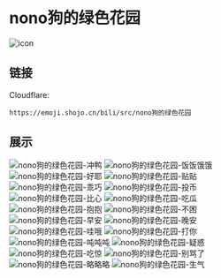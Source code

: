 # nono狗的绿色花园
![icon](https://emoji.shojo.cn/bili/src/nono狗的绿色花园/icon.png)
## 链接
Cloudflare:
```
https://emoji.shojo.cn/bili/src/nono狗的绿色花园
```
## 展示
![nono狗的绿色花园-冲鸭](https://emoji.shojo.cn/bili/src/nono狗的绿色花园/nono狗的绿色花园-冲鸭.png)
![nono狗的绿色花园-饭饭饿饿](https://emoji.shojo.cn/bili/src/nono狗的绿色花园/nono狗的绿色花园-饭饭饿饿.png)
![nono狗的绿色花园-好耶](https://emoji.shojo.cn/bili/src/nono狗的绿色花园/nono狗的绿色花园-好耶.png)
![nono狗的绿色花园-贴贴](https://emoji.shojo.cn/bili/src/nono狗的绿色花园/nono狗的绿色花园-贴贴.png)
![nono狗的绿色花园-乖巧](https://emoji.shojo.cn/bili/src/nono狗的绿色花园/nono狗的绿色花园-乖巧.png)
![nono狗的绿色花园-投币](https://emoji.shojo.cn/bili/src/nono狗的绿色花园/nono狗的绿色花园-投币.png)
![nono狗的绿色花园-比心](https://emoji.shojo.cn/bili/src/nono狗的绿色花园/nono狗的绿色花园-比心.png)
![nono狗的绿色花园-吃瓜](https://emoji.shojo.cn/bili/src/nono狗的绿色花园/nono狗的绿色花园-吃瓜.png)
![nono狗的绿色花园-抱抱](https://emoji.shojo.cn/bili/src/nono狗的绿色花园/nono狗的绿色花园-抱抱.png)
![nono狗的绿色花园-不困](https://emoji.shojo.cn/bili/src/nono狗的绿色花园/nono狗的绿色花园-不困.png)
![nono狗的绿色花园-早安](https://emoji.shojo.cn/bili/src/nono狗的绿色花园/nono狗的绿色花园-早安.png)
![nono狗的绿色花园-晚安](https://emoji.shojo.cn/bili/src/nono狗的绿色花园/nono狗的绿色花园-晚安.png)
![nono狗的绿色花园-哇哦](https://emoji.shojo.cn/bili/src/nono狗的绿色花园/nono狗的绿色花园-哇哦.png)
![nono狗的绿色花园-打你](https://emoji.shojo.cn/bili/src/nono狗的绿色花园/nono狗的绿色花园-打你.png)
![nono狗的绿色花园-吨吨吨](https://emoji.shojo.cn/bili/src/nono狗的绿色花园/nono狗的绿色花园-吨吨吨.png)
![nono狗的绿色花园-疑惑](https://emoji.shojo.cn/bili/src/nono狗的绿色花园/nono狗的绿色花园-疑惑.png)
![nono狗的绿色花园-吃惊](https://emoji.shojo.cn/bili/src/nono狗的绿色花园/nono狗的绿色花园-吃惊.png)
![nono狗的绿色花园-别骂了](https://emoji.shojo.cn/bili/src/nono狗的绿色花园/nono狗的绿色花园-别骂了.png)
![nono狗的绿色花园-略略略](https://emoji.shojo.cn/bili/src/nono狗的绿色花园/nono狗的绿色花园-略略略.png)
![nono狗的绿色花园-生气](https://emoji.shojo.cn/bili/src/nono狗的绿色花园/nono狗的绿色花园-生气.png)
